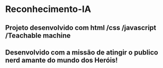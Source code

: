 # Reconhecimento-IA
## Projeto desenvolvido com html /css /javascript /Teachable machine
## Desenvolvido com a missão de atingir o publico nerd amante do mundo dos Heróis!
